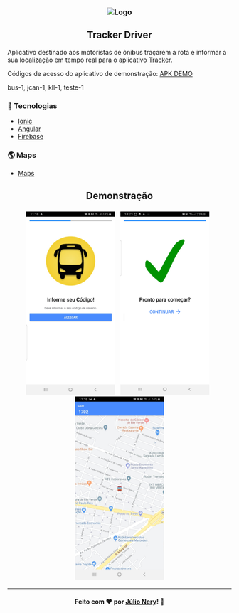 <h3 align="center">
    <img alt="Logo" title="#logo" width="200px" src="https://github.com/julionery/ionic-firebase-tracker-driver/blob/master/resources/icon.png?raw=true">
</h3>
<h2 align="center">Tracker Driver</h2>

Aplicativo destinado aos motoristas de ônibus traçarem a rota e informar a sua localização em tempo real para o aplicativo [Tracker](https://github.com/julionery/ionic-firebase-tracker-app).

Códigos de acesso do aplicativo de demonstração: [APK DEMO](https://github.com/JulioNery/TrackerDriver/blob/master/SansaoGeo.apk)

bus-1, jcan-1, kll-1, teste-1 

### :rocket: Tecnologias
 - [Ionic](https://ionicframework.com/)
 - [Angular](https://angular.io/)
 - [Firebase](https://firebase.google.com/?hl=pt-br)

### :earth_americas: Maps
 - [Maps](https://cloud.google.com/maps-platform/maps?hl=pt)

<h2 align="center">Demonstração</h2>

<h3 align="center">
    <img alt="Code" title="#code" width="200px" src="https://github.com/julionery/docs/blob/master/Tracker/code.jpeg?raw=true">&nbsp;&nbsp;  
    <img alt="Confirm" title="#confirm" width="200px" src="https://github.com/julionery/docs/blob/master/Tracker/confirm.jpeg?raw=true">&nbsp;&nbsp;
    <img alt="Location" title="#location" width="200px" src="https://github.com/julionery/docs/blob/master/Tracker/location.jpeg?raw=true">
</h3>

---

<h4 align="center">
    Feito com ❤ por <a href="https://www.linkedin.com/in/julio-nery/" target="_blank">Júlio Nery</a>!
    <g-emoji class="g-emoji" alias="wave" fallback-src="https://github.githubassets.com/images/icons/emoji/unicode/1f44b.png">👋</g-emoji>
</h4>

